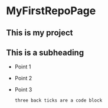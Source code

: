 # MyFirstRepoPage
## This is my project

## This is a subheading

- Point 1
- Point 2
- Point 3

  ```three back ticks are a code block```
